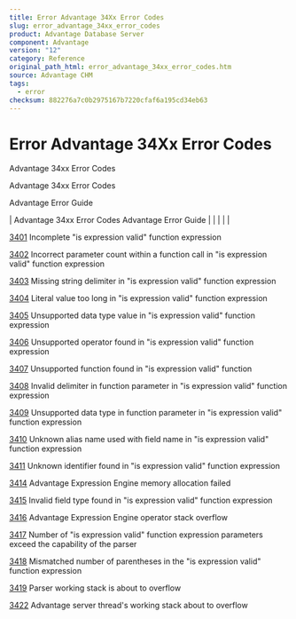 ```yaml
---
title: Error Advantage 34Xx Error Codes
slug: error_advantage_34xx_error_codes
product: Advantage Database Server
component: Advantage
version: "12"
category: Reference
original_path_html: error_advantage_34xx_error_codes.htm
source: Advantage CHM
tags:
  - error
checksum: 882276a7c0b2975167b7220cfaf6a195cd34eb63
---
```


# Error Advantage 34Xx Error Codes

Advantage 34xx Error Codes

Advantage 34xx Error Codes

Advantage Error Guide

| Advantage 34xx Error Codes  Advantage Error Guide |  |  |  |  |

[3401](error_3401_incomplete_is_expression_valid_function_expression.md) Incomplete "is expression valid" function expression

[3402](error_3402_incorrect_parameter_count_within_a_function_call_in_is_expression_valid_function_expression.md) Incorrect parameter count within a function call in "is expression valid" function expression

[3403](error_3403_missing_string_delimiter_in_is_expression_valid_function_expression.md) Missing string delimiter in "is expression valid" function expression

[3404](error_3404_literal_value_too_long_in_is_expression_valid_function_expression.md) Literal value too long in "is expression valid" function expression

[3405](error_3405_unsupported_data_type_value_in_is_expression_valid_function_expression.md) Unsupported data type value in "is expression valid" function expression

[3406](error_3406_unsupported_operator_found_in_is_expression_valid_function_expression.md) Unsupported operator found in "is expression valid" function expression

[3407](error_3407_unsupported_function_found_in_is_expression_valid_function_expression.md) Unsupported function found in "is expression valid" function

[3408](error_3408_invalid_delimiter_in_function_parameter_in_is_expression_valid_function_expression.md) Invalid delimiter in function parameter in "is expression valid" function expression

[3409](error_3409_unsupported_data_type_in_function_parameter_in_is_expression_valid_function_expression.md) Unsupported data type in function parameter in "is expression valid" function expression

[3410](error_3410_unknown_alias_name_used_with_field_name_in_is_expression_valid_function_expression.md) Unknown alias name used with field name in "is expression valid" function expression

[3411](error_3411_unknown_identifier_found_in_is_expression_valid_function_expression.md) Unknown identifier found in "is expression valid" function expression

[3414](error_3414_advantage_expression_engine_memory_allocation_failed.md) Advantage Expression Engine memory allocation failed

[3415](error_3415_invalid_field_type_found_in_is_expression_valid_function_expression.md) Invalid field type found in "is expression valid" function expression

[3416](error_3416_advantage_expression_engine_operator_stack_overflow.md) Advantage Expression Engine operator stack overflow

[3417](error_3417_number_of_is_expression_valid_function_expression_parameters_exceed_the_capability_of_the_parser.md) Number of "is expression valid" function expression parameters exceed the capability of the parser

[3418](error_3418_mismatched_number_of_parentheses_in_the_is_expression_valid_function_expression.md) Mismatched number of parentheses in the "is expression valid" function expression

[3419](error_3419_parser_working_stack_is_about_to_overflow.md) Parser working stack is about to overflow

[3422](error_3422_advantage_server_thread_s_working_stack_about_to_overflow.md) Advantage server thread's working stack about to overflow
